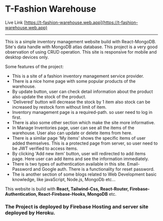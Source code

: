 # T-Fashion Warehouse

Live Link [https://t-fashion-warehouse.web.app](https://t-fashion-warehouse.web.app)
***
This is a simple inventory management website build with React-MongoDB. Site's data handle with MongoDB atlas database. This project is a very good observation of using CRUD operation. This site is responsive for mobile and desktop devices only.

Some features of the project:
 * This is a site of a fashion inventory management service provider.
 * There is a nice home page with some popular products of the warehouse.
 * By update button, user can check detail information about the product also update the stock of the product.
 * 'Delivered' button will decrease the stock by 1 item also stock can be increased by restock form without limit of item.
 * Inventory management page is a required-path. so user need to log in first.
 * There is also some other section which make the site more informative.
 * In Manage Inventories page, user can see all the items of the warehouse. User also can update or delete items from here.
 * There is a similar page 'My items' shows the specific items of user added themselves. This is a protected page from server, so user need to be JWT verified to access items.
 * By clicking 'Add new item' button, user will redirected to add items page. Here user can add items and see the information immediately.
 * There is two types of authentication available in this site. Email-Password and Google auth. There is a functionality for reset password.
 * The is another section of some blogs related to Web Development basic knowledge, like javaScript, Node.js, MongoDb etc...

This website is build with **React, Tailwind-Css, React-Router, Firebase-Authentication, React-Firebase-Hooks, MongoDB** etc.

### The Project is deployed by Firebase Hosting and server site deployed by Heroku.
